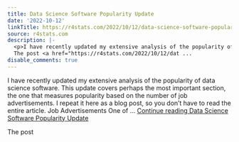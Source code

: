```yaml
---
title: Data Science Software Popularity Update
date: '2022-10-12'
linkTitle: https://r4stats.com/2022/10/12/data-science-software-popularity-update/
source: r4stats.com
description: |-
  <p>I have recently updated my extensive analysis of the popularity of data science software. This update covers perhaps the most important section, the one that measures popularity based on the number of job advertisements. I repeat it here as a blog post, so you don&#8217;t have to read the entire article. Job Advertisements One of &#8230; <a href="https://r4stats.com/2022/10/12/data-science-software-popularity-update/" class="more-link">Continue reading <span class="screen-reader-text">Data Science Software Popularity Update</span></a></p>
  The post <a href="https://r4stats.com/2022/10/12/dat ...
disable_comments: true
---
```

<p>I have recently updated my extensive analysis of the popularity of data science software. This update covers perhaps the most important section, the one that measures popularity based on the number of job advertisements. I repeat it here as a blog post, so you don&#8217;t have to read the entire article. Job Advertisements One of &#8230; <a href="https://r4stats.com/2022/10/12/data-science-software-popularity-update/" class="more-link">Continue reading <span class="screen-reader-text">Data Science Software Popularity Update</span></a></p>
The post <a href="https://r4stats.com/2022/10/12/dat ...